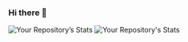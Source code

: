 ### Hi there 👋

<!--
**victorsbit/victorsbit** is a ✨ _special_ ✨ repository because its `README.md` (this file) appears on your GitHub profile.

Here are some ideas to get you started:

- 🔭 I’m currently working on ...
- 🌱 I’m currently learning ...
- 👯 I’m looking to collaborate on ...
- 🤔 I’m looking for help with ...
- 💬 Ask me about ...
- 📫 How to reach me: ...
- 😄 Pronouns: ...
- ⚡ Fun fact: ...
-->

<!--
* 🔭 Desenvolvimento Web
* 🌱 Estudante da [Trybe](https://www.betrybe.com/)
* ![Alt](/images/html.png "HTML5")
-->

![Your Repository’s Stats](https://github-readme-stats.vercel.app/api?username=victorsbit&theme=react&show_icons=true) ![Your Repository's Stats](https://github-readme-stats.vercel.app/api/top-langs/?username=victorsbit&theme=react)
